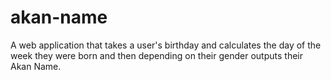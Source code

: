 # akan-name
A web application that takes a user's birthday and calculates the day of the week they were born and then depending on their gender outputs their Akan Name. 
